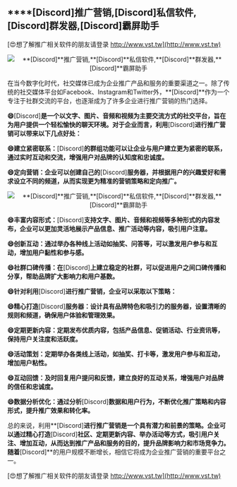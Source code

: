 ## ****[Discord]**推广营销,**[Discord]**私信软件,**[Discord]**群发器,**[Discord]**霸屏助手**

[😍想了解推广相关软件的朋友请登录 http://www.vst.tw](http://www.vst.tw)

 <center><img src="https://vst.tw/MP4/tuiguang/png/3.png" alt="**[Discord]**推广营销,**[Discord]**私信软件,**[Discord]**群发器,**[Discord]**霸屏助手"></center>

在当今数字化时代，社交媒体已成为企业推广产品和服务的重要渠道之一。除了传统的社交媒体平台如Facebook、Instagram和Twitter外，**[Discord]**作为一个专注于社群交流的平台，也逐渐成为了许多企业进行推广营销的热门选择。

**😄**[Discord]**是一个以文字、图片、音频和视频为主要交流方式的社交平台，旨在为用户提供一个轻松愉快的聊天环境。对于企业而言，利用**[Discord]**进行推广营销可以带来以下几点好处：**

**😄建立紧密联系：**[Discord]**的群组功能可以让企业与用户建立更为紧密的联系，通过实时互动和交流，增强用户对品牌的认知度和忠诚度。**

**😄定向营销：企业可以创建自己的**[Discord]**服务器，并根据用户的兴趣爱好和需求设立不同的频道，从而实现更为精准的营销策略和定向推广。**

 <center><img src="https://vst.tw/MP4/tuiguang/png/0.png" alt="**[Discord]**推广营销,**[Discord]**私信软件,**[Discord]**群发器,**[Discord]**霸屏助手"></center>

**😄丰富内容形式：**[Discord]**支持文字、图片、音频和视频等多种形式的内容发布，企业可以更加灵活地展示产品信息、推广活动等内容，吸引用户注意。**

**😄创新互动：通过举办各种线上活动如抽奖、问答等，可以激发用户参与和互动，增加用户黏性和参与感。**

**😄社群口碑传播：在**[Discord]**上建立稳定的社群，可以促进用户之间口碑传播和分享，帮助品牌扩大影响力和用户基数。**

**😄针对利用**[Discord]**进行推广营销，企业可以采取以下策略：**

**😄精心打造**[Discord]**服务器：设计具有品牌特色和吸引力的服务器，设置清晰的规则和频道，确保用户体验和管理效果。**

**😄定期更新内容：定期发布优质内容，包括产品信息、促销活动、行业资讯等，保持用户关注度和活跃度。**

**😄活动策划：定期举办各类线上活动，如抽奖、打卡等，激发用户参与和互动，增加用户粘性。**

**😄互动回馈：及时回复用户提问和反馈，建立良好的互动关系，增强用户对品牌的信任和忠诚度。**

**😄数据分析优化：通过分析**[Discord]**数据和用户行为，不断优化推广策略和内容形式，提升推广效果和转化率。**

总的来说，利用**[Discord]**进行推广营销是一个具有潜力和前景的策略。企业可以通过精心打造**[Discord]**社区、定期更新内容、举办活动等方式，吸引用户关注、增加互动，从而达到推广产品和服务的目的，提升品牌影响力和市场竞争力。随着**[Discord]**的用户规模不断增长，相信它将成为企业推广营销的重要平台之一。

[😍想了解推广相关软件的朋友请登录 http://www.vst.tw](http://www.vst.tw)



